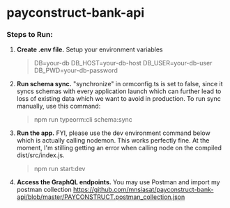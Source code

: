# payconstruct-bank-api

### Steps to Run: ###
1. __Create .env file.__ Setup your environment variables

   > DB=your-db
     DB_HOST=your-db-host
     DB_USER=your-db-user
     DB_PWD=your-db-password

   
2. __Run schema sync.__ "synchronize" in ormconfig.ts is set to false, since it syncs schemas with every application launch which can further lead to loss of existing data which we want to avoid in production. To run sync manually, use this command: 

   > npm run typeorm:cli schema:sync
   
3. __Run the app.__ FYI, please use the dev environment command below which is actually calling nodemon. This works perfectly fine. At the moment, I'm stilling getting an error when calling node on the compiled dist/src/index.js.

   > npm run start:dev

4.  __Access the GraphQL endpoints.__ You may use Postman and import my postman collection <https://github.com/mnsiasat/payconstruct-bank-api/blob/master/PAYCONSTRUCT.postman_collection.json>
